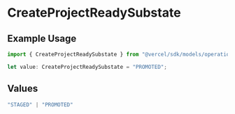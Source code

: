 # CreateProjectReadySubstate

## Example Usage

```typescript
import { CreateProjectReadySubstate } from "@vercel/sdk/models/operations";

let value: CreateProjectReadySubstate = "PROMOTED";
```

## Values

```typescript
"STAGED" | "PROMOTED"
```